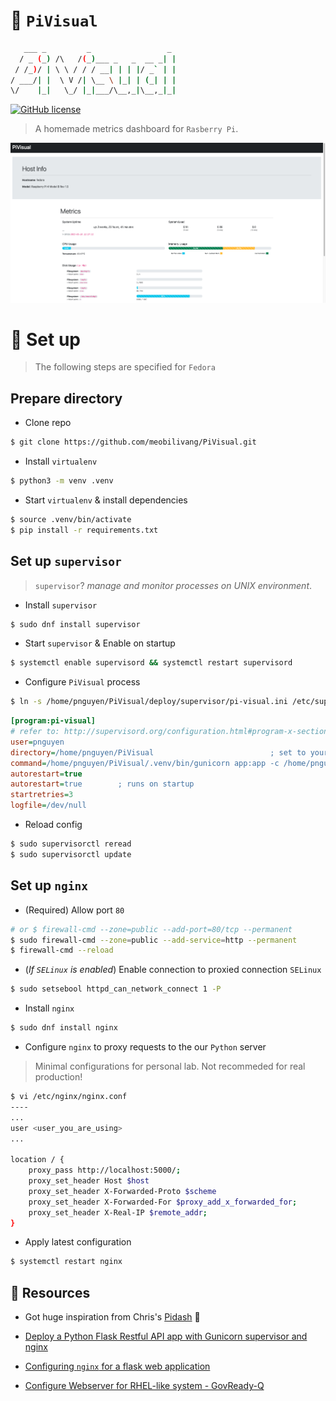 # :telescope: `PiVisual`

```bash
   ___ _         _                 _
  / _ (_) /\   /(_)___ _   _  __ _| |
 / /_)/ | \ \ / / / __| | | |/ _` | |
/ ___/| |  \ V /| \__ \ |_| | (_| | |
\/    |_|   \_/ |_|___/\__,_|\__,_|_|
```

[![GitHub license](https://img.shields.io/badge/license-Apache-blue.svg)](https://github.com/meobilivang/PiVisual/blob/master/LICENSE)

> A homemade metrics dashboard for `Rasberry Pi`.

![deployed page](./docs/imgs/page.png)

# :wrench: Set up

> The following steps are specified for `Fedora`

## Prepare directory

- Clone repo

```bash
$ git clone https://github.com/meobilivang/PiVisual.git
```

- Install `virtualenv`

```bash
$ python3 -m venv .venv
```

- Start `virtualenv` & install dependencies

```bash
$ source .venv/bin/activate
$ pip install -r requirements.txt
```

## Set up `supervisor`

> `supervisor`? *manage and monitor processes on UNIX environment*.

- Install `supervisor`

```bash
$ sudo dnf install supervisor
```

- Start `supervisor` & Enable on startup

```bash
$ systemctl enable supervisord && systemctl restart supervisord
```

- Configure `PiVisual` process

```bash
$ ln -s /home/pnguyen/PiVisual/deploy/supervisor/pi-visual.ini /etc/supervisor/conf.d/pi-visual.conf
```

```ini
[program:pi-visual]
# refer to: http://supervisord.org/configuration.html#program-x-section-settings
user=pnguyen
directory=/home/pnguyen/PiVisual                          ; set to your own path
command=/home/pnguyen/PiVisual/.venv/bin/gunicorn app:app -c /home/pnguyen/PiVisual/gunicorn.py       ; set to your own path
autorestart=true
autorestart=true        ; runs on startup
startretries=3
logfile=/dev/null
```

- Reload config

```bash
$ sudo supervisorctl reread
$ sudo supervisorctl update
```

## Set up `nginx`

- (Required) Allow port `80`

```bash
# or $ firewall-cmd --zone=public --add-port=80/tcp --permanent
$ sudo firewall-cmd --zone=public --add-service=http --permanent
$ firewall-cmd --reload
```

- (*If `SELinux` is enabled*) Enable connection to proxied connection `SELinux`

```bash
$ sudo setsebool httpd_can_network_connect 1 -P
```

- Install `nginx`

```bash
$ sudo dnf install nginx
```

- Configure `nginx` to proxy requests to the our `Python` server
> Minimal configurations for personal lab. Not recommeded for real production!
```bash
$ vi /etc/nginx/nginx.conf
----
...
user <user_you_are_using>
...

location / {
    proxy_pass http://localhost:5000/;
    proxy_set_header Host $host
    proxy_set_header X-Forwarded-Proto $scheme
    proxy_set_header X-Forwarded-For $proxy_add_x_forwarded_for;
    proxy_set_header X-Real-IP $remote_addr;
}
```

- Apply latest configuration

```bash
$ systemctl restart nginx
```

## :book: Resources

- Got huge inspiration from Chris's [Pidash](https://github.com/chrisx8/pidash) :pray:

- [Deploy a Python Flask Restful API app with Gunicorn supervisor and nginx](https://thucnc.medium.com/deploy-a-python-flask-restful-api-app-with-gunicorn-supervisor-and-nginx-62b20d62691f)
- [Configuring `nginx` for a flask web application](https://www.patricksoftwareblog.com/how-to-configure-nginx-for-a-flask-web-application/)
- [Configure Webserver for RHEL-like system - GovReady-Q](https://govready-q.readthedocs.io/en/v0.9.1/configure_webserver.html)
